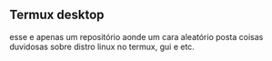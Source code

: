 ## Termux desktop
esse e apenas um repositório aonde um cara aleatório posta coisas duvidosas sobre distro linux no termux, gui e etc.
